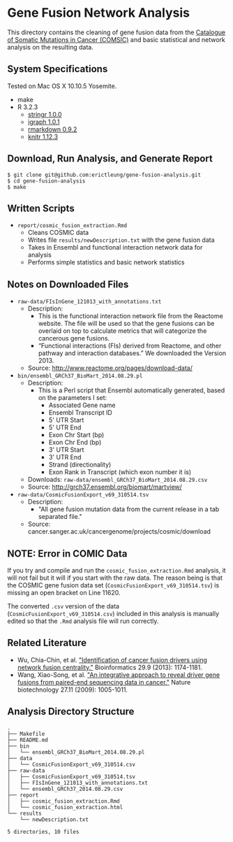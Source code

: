 # Gene Fusion Network Analysis

This directory contains the cleaning of gene fusion data from the [Catalogue of
Somatic Mutations in Cancer (COMSIC)][1] and basic statistical and network analysis
on the resulting data.

[1]: http://cancer.sanger.ac.uk/cosmic

## System Specifications

Tested on Mac OS X 10.10.5 Yosemite.

- make
- R 3.2.3
    - [stringr 1.0.0][stringr]
    - [igraph 1.0.1][igraph]
    - [rmarkdown 0.9.2][rmarkdown]
    - [knitr 1.12.3][knitr]

[stringr]: https://cran.r-project.org/web/packages/stringr/index.html
[igraph]: https://cran.r-project.org/web/packages/igraph/index.html
[rmarkdown]: https://cran.r-project.org/web/packages/rmarkdown/index.html
[knitr]: https://cran.r-project.org/web/packages/knitr/

## Download, Run Analysis, and Generate Report

```shell
$ git clone git@github.com:erictleung/gene-fusion-analysis.git
$ cd gene-fusion-analysis
$ make
```

## Written Scripts

- `report/cosmic_fusion_extraction.Rmd`
    - Cleans COSMIC data
    - Writes file `results/newDescription.txt` with the gene fusion data
    - Takes in Ensembl and functional interaction network data for analysis
    - Performs simple statistics and basic network statistics

## Notes on Downloaded Files

- `raw-data/FIsInGene_121013_with_annotations.txt`
    - Description:
        - This is the functional interaction network file from the Reactome
          website.  The file will be used so that the gene fusions can be
          overlaid on top to calculate metrics that will categorize the
          cancerous gene fusions.
        - “Functional interactions (FIs) derived from Reactome, and other
          pathway and interaction databases.” We downloaded the Version 2013.
    - Source: http://www.reactome.org/pages/download-data/
- `bin/ensembl_GRCh37_BioMart_2014.08.29.pl`
    - Description:
        - This is a Perl script that Ensembl automatically generated, based on
          the parameters I set:
            - Associated Gene name
            - Ensembl Transcript ID
            - 5' UTR Start
            - 5' UTR End
            - Exon Chr Start (bp)
            - Exon Chr End (bp)
            - 3' UTR Start
            - 3' UTR End
            - Strand (directionality)
            - Exon Rank in Transcript (which exon number it is)
    - Downloads: `raw-data/ensembl_GRCh37_BioMart_2014.08.29.csv`
    - Source: http://grch37.ensembl.org/biomart/martview/
- `raw-data/CosmicFusionExport_v69_310514.tsv`
    - Description:
        - "All gene fusion mutation data from the current release in a tab
          separated file."
    - Source: cancer.sanger.ac.uk/cancergenome/projects/cosmic/download

## NOTE: Error in COMIC Data

If you try and compile and run the `cosmic_fusion_extraction.Rmd` analysis, it
will not fail but it will if you start with the raw data. The reason being is
that the COSMIC gene fusion data set (`CosmicFusionExport_v69_310514.tsv`) is
missing an open bracket on Line 11620.

The converted `.csv` version of the data (`CosmicFusionExport_v69_310514.csv`)
included in this analysis is manually edited so that the `.Rmd` analysis file
will run correctly.

## Related Literature

- Wu, Chia-Chin, et al. ["Identification of cancer fusion drivers using network
  fusion centrality."][wu] Bioinformatics 29.9 (2013): 1174-1181.
- Wang, Xiao-Song, et al. ["An integrative approach to reveal driver gene
  fusions from paired-end sequencing data in cancer."][wang] Nature
  biotechnology 27.11 (2009): 1005-1011.

[wu]: http://www.nature.com/nbt/journal/v27/n11/abs/nbt.1584.html
[wang]: https://bioinformatics.oxfordjournals.org/content/29/9/1174.full

## Analysis Directory Structure

```
.
├── Makefile
├── README.md
├── bin
│   └── ensembl_GRCh37_BioMart_2014.08.29.pl
├── data
│   └── CosmicFusionExport_v69_310514.csv
├── raw-data
│   ├── CosmicFusionExport_v69_310514.tsv
│   ├── FIsInGene_121013_with_annotations.txt
│   └── ensembl_GRCh37_2014.08.29.csv
├── report
│   ├── cosmic_fusion_extraction.Rmd
│   └── cosmic_fusion_extraction.html
└── results
    └── newDescription.txt

5 directories, 10 files
```
